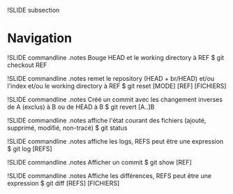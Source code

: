 !SLIDE subsection
# Navigation #

!SLIDE commandline
.notes Bouge HEAD et le working directory à REF
	$ git checkout REF

!SLIDE commandline
.notes remet le repository (HEAD + br/HEAD) et/ou l'index et/ou le working directory à REF
	$ git reset [MODE] [REF] [FICHIERS]

!SLIDE commandline
.notes Créé un commit avec les changement inverses de A (exclus) à B ou de HEAD à B
	$ git revert [A..]B

!SLIDE commandline
.notes affiche l'état courant des fichiers (ajouté, supprimé, modifié, non-tracé)
	$ git status

!SLIDE commandline
.notes affiche les logs, REFS peut être une expression
	$ git log [REFS]

!SLIDE commandline
.notes Afficher un commit
	$ git show [REF]

!SLIDE commandline
.notes Affiche les différences, REFS peut être une expression
	$ git diff [REFS] [FICHIERS]
